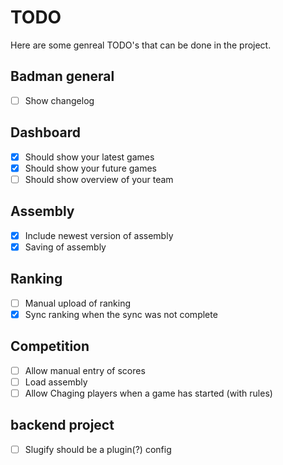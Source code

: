 # TODO 
Here are some genreal TODO's that can be done in the project.

## Badman general
- [ ] Show changelog

## Dashboard
- [x] Should show your latest games
- [x] Should show your future games
- [ ] Should show overview of your team

## Assembly
- [x] Include newest version of assembly
- [x] Saving of assembly

## Ranking
- [ ] Manual upload of ranking
- [x] Sync ranking when the sync was not complete

## Competition
- [ ] Allow manual entry of scores
- [ ] Load assembly
- [ ] Allow Chaging players when a game has started (with rules)

## backend project
- [ ] Slugify should be a plugin(?) config
 